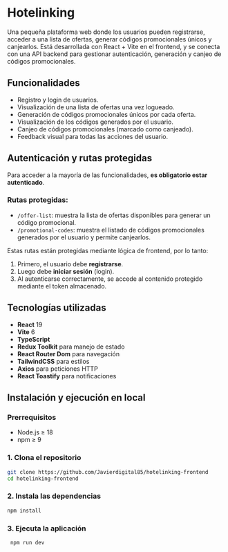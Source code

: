 # Hotelinking

Una pequeña plataforma web donde los usuarios pueden registrarse, acceder a una lista de ofertas, generar códigos promocionales únicos y canjearlos. Está desarrollada con React + Vite en el frontend, y se conecta con una API backend para gestionar autenticación, generación y canjeo de códigos promocionales.

## Funcionalidades

- Registro y login de usuarios.
- Visualización de una lista de ofertas una vez logueado.
- Generación de códigos promocionales únicos por cada oferta.
- Visualización de los códigos generados por el usuario.
- Canjeo de códigos promocionales (marcado como canjeado).
- Feedback visual para todas las acciones del usuario.

## Autenticación y rutas protegidas

Para acceder a la mayoría de las funcionalidades, **es obligatorio estar autenticado**.

### Rutas protegidas:

- `/offer-list`: muestra la lista de ofertas disponibles para generar un código promocional.
- `/promotional-codes`: muestra el listado de códigos promocionales generados por el usuario y permite canjearlos.

Estas rutas están protegidas mediante lógica de frontend, por lo tanto:

1. Primero, el usuario debe **registrarse**.
2. Luego debe **iniciar sesión** (login).
3. Al autenticarse correctamente, se accede al contenido protegido mediante el token almacenado.

## Tecnologías utilizadas

- **React** 19
- **Vite** 6
- **TypeScript**
- **Redux Toolkit** para manejo de estado
- **React Router Dom** para navegación
- **TailwindCSS** para estilos
- **Axios** para peticiones HTTP
- **React Toastify** para notificaciones

## Instalación y ejecución en local

### Prerrequisitos

- Node.js ≥ 18
- npm ≥ 9

### 1. Clona el repositorio

```bash
git clone https://github.com/Javierdigital85/hotelinking-frontend
cd hotelinking-frontend
```

### 2. Instala las dependencias

```bash
npm install

```

### 3. Ejecuta la aplicación

```bash
 npm run dev
```
